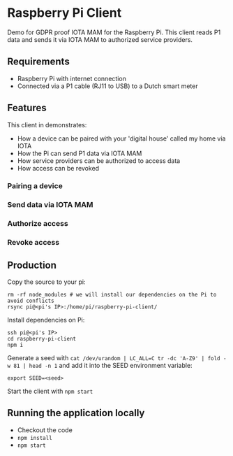 # Raspberry Pi Client

Demo for GDPR proof IOTA MAM for the Raspberry Pi. This client reads P1 data and sends it via IOTA MAM to authorized service providers.

## Requirements

- Raspberry Pi with internet connection
- Connected via a P1 cable (RJ11 to USB) to a Dutch smart meter

## Features

This client in demonstrates:
- How a device can be paired with your 'digital house' called my home via IOTA
- How the Pi can send P1 data via IOTA MAM
- How service providers can be authorized to access data
- How access can be revoked

### Pairing a device

### Send data via IOTA MAM

### Authorize access

### Revoke access

## Production

Copy the source to your pi:

```
rm -rf node_modules # we will install our dependencies on the Pi to avoid conflicts
rsync pi@<pi's IP>:/home/pi/raspberry-pi-client/
```

Install dependencies on Pi:

```
ssh pi@<pi's IP>
cd raspberry-pi-client
npm i
```

Generate a seed with `cat /dev/urandom | LC_ALL=C tr -dc 'A-Z9' | fold -w 81 | head -n 1` and add it into the SEED environment variable:

```
export SEED=<seed>
```

Start the client with `npm start`

## Running the application locally

- Checkout the code
- `npm install`
- `npm start`
